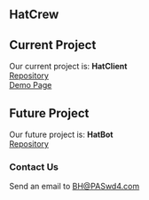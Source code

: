 ## HatCrew

## Current Project

Our current project is: **HatClient**<br>
[Repository](https://github.com/HatCrew/HatClient/)<br>
[Demo Page](https://hatcrew.github.io/hatclient/)

## Future Project

Our future project is: **HatBot**<br>
[Repository](https://github.com/HatCrew/HatBot)
### Contact Us

Send an email to [BH@PASwd4.com](mailto:bh@paswd4.com)
